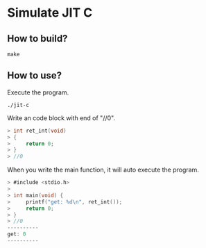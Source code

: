 # Simulate JIT C

## How to build?

```
make
```

## How to use?

Execute the program.

```
./jit-c
```

Write an code block with end of "//0".

```c
> int ret_int(void)
> {
>     return 0;
> }
> //0
```

When you write the main function, it will auto execute the program.

```c
> #include <stdio.h>
>
> int main(void) {
>     printf("get: %d\n", ret_int());
>     return 0;
> }
> //0
----------
get: 0
----------
```

